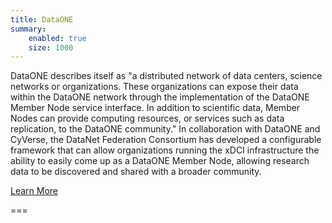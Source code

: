 ```yaml
---
title: DataONE
summary:
    enabled: true
    size: 1000
---
```


DataONE describes itself as "a distributed network of data centers, science networks or organizations. These organizations can expose their data within the DataONE network through the implementation of the DataONE Member Node service interface. In addition to scientific data, Member Nodes can provide computing resources, or services such as data replication, to the DataONE community."  In collaboration with DataONE and CyVerse, the DataNet Federation Consortium has developed a configurable framework that can allow organizations running the xDCI infrastructure the ability to easily come up as a DataONE Member Node, allowing research data to be discovered and shared with a broader community.

[Learn More](https://www.dataone.org/?classes=xdci-button)

===